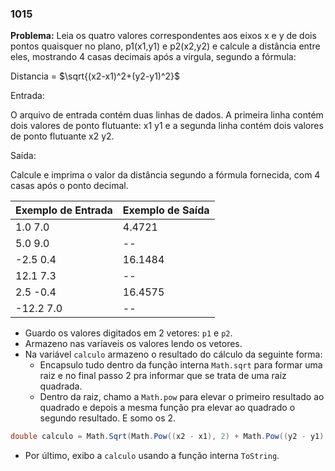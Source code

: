 ### 1015
**Problema:** Leia os quatro valores correspondentes aos eixos x e y de dois pontos quaisquer no plano, p1(x1,y1) e p2(x2,y2) e calcule a distância entre eles, mostrando 4 casas decimais após a vírgula, segundo a fórmula:

Distancia = $\sqrt{(x2-x1)^2+(y2-y1)^2}$

Entrada:

O arquivo de entrada contém duas linhas de dados. A primeira linha contém dois valores de ponto flutuante: x1 y1 e a segunda linha contém dois valores de ponto flutuante x2 y2.

Saída:

Calcule e imprima o valor da distância segundo a fórmula fornecida, com 4 casas após o ponto decimal.

| Exemplo de Entrada | Exemplo de Saída |
| --- | --- |
| 1.0 7.0 | 4.4721 |
| 5.0 9.0| --
| -2.5 0.4  | 16.1484 |
| 12.1 7.3 | -- |
| 2.5 -0.4 | 16.4575 |
| -12.2 7.0 |--  |
- Guardo os valores digitados em 2 vetores: `p1` e `p2`.
- Armazeno nas varíaveis os valores lendo os vetores.
- Na variável `calculo` armazeno o resultado do cálculo da seguinte forma:
    - Encapsulo tudo dentro da função interna `Math.sqrt` para formar uma raiz e no final passo 2 pra informar que se trata de uma raiz quadrada.
    - Dentro da raiz, chamo a `Math.pow` para elevar o primeiro resultado ao quadrado e depois a mesma função pra elevar ao quadrado o segundo resultado. E somo os 2.

```cs
double calculo = Math.Sqrt(Math.Pow((x2 - x1), 2) + Math.Pow((y2 - y1), 2));
```

- Por último, exibo a `calculo` usando a função interna `ToString`.